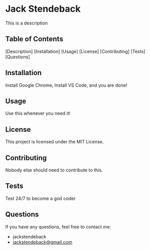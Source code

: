 
  # Jack Stendeback

  This is a description

  ## Table of Contents
  [Description]
  [Installation]
  [Usage]
  [License]
  [Contributing]
  [Tests]
  [Questions]

  ## Installation
  Install Google Chrome, Install VS Code, and you are done!

  ## Usage
  Use this whenever you need it!

  ## License
  This project is licensed under the MIT License.

  ## Contributing
  Nobody else should need to contribute to this.

  ## Tests
  Test 24/7 to become a god coder

  ## Questions
  If you have any questions, feel free to contact me:
  - jackstendeback
  - jackstendeback@gmail.com

